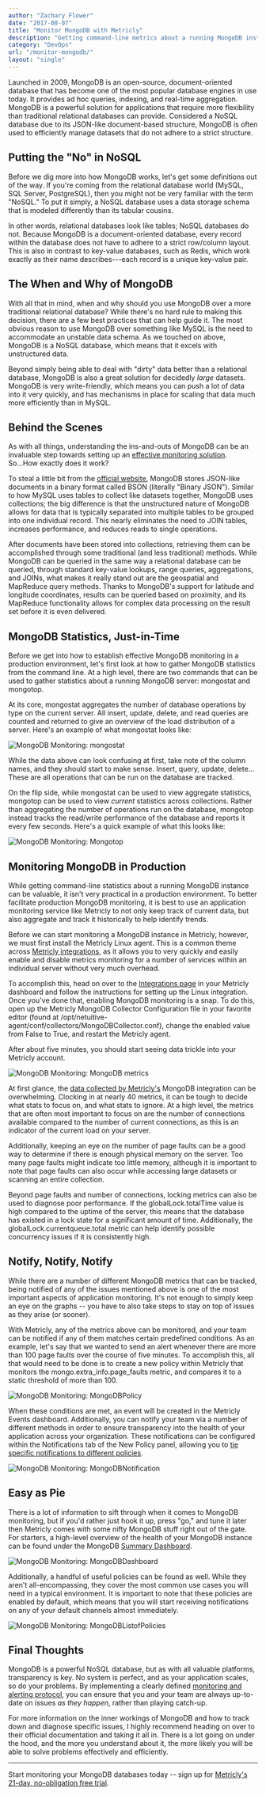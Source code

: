```yaml
---
author: "Zachary Flower"
date: "2017-08-07"
title: "Monitor MongoDB with Metricly"
description: "Getting command-line metrics about a running MongoDB instance is valuable, but it isn't practical in production. See how to implement better monitoring!"
category: "DevOps"
url: "/monitor-mongodb/"
layout: "single"
---
```

Launched in 2009, MongoDB is an open-source, document-oriented database that has become one of the most popular database engines in use today. It provides ad hoc queries, indexing, and real-time aggregation. MongoDB is a powerful solution for applications that require more flexibility than traditional relational databases can provide. Considered a NoSQL database due to its JSON-like document-based structure, MongoDB is often used to efficiently manage datasets that do not adhere to a strict structure.

Putting the "No" in NoSQL
-------------------------

Before we dig more into how MongoDB works, let's get some definitions out of the way. If you're coming from the relational database world (MySQL, SQL Server, PostgreSQL), then you might not be very familiar with the term "NoSQL." To put it simply, a NoSQL database uses a data storage schema that is modeled differently than its tabular cousins.

In other words, relational databases look like tables; NoSQL databases do not. Because MongoDB is a document-oriented database, every record within the database does not have to adhere to a strict row/column layout. This is also in contrast to key-value databases, such as Redis, which work exactly as their name describes---each record is a unique key-value pair.

The When and Why of MongoDB
---------------------------

With all that in mind, when and why should you use MongoDB over a more traditional relational database? While there's no hard rule to making this decision, there are a few best practices that can help guide it. The most obvious reason to use MongoDB over something like MySQL is the need to accommodate an unstable data schema. As we touched on above, MongoDB is a NoSQL database, which means that it excels with unstructured data.

Beyond simply being able to deal with "dirty" data better than a relational database, MongoDB is also a great solution for decidedly *large* datasets. MongoDB is very write-friendly, which means you can push a lot of data into it very quickly, and has mechanisms in place for scaling that data much more efficiently than in MySQL.

Behind the Scenes
-----------------

As with all things, understanding the ins-and-outs of MongoDB can be an invaluable step towards setting up an [effective monitoring solution](/aws-cost-tool). So...How exactly does it work?

To steal a little bit from the [official website](https://www.mongodb.com/mongodb-architecture), MongoDB stores JSON-like documents in a binary format called BSON (literally "Binary JSON"). Similar to how MySQL uses tables to collect like datasets together, MongoDB uses collections; the big difference is that the unstructured nature of MongoDB allows for data that is typically separated into multiple tables to be grouped into one individual record. This nearly eliminates the need to JOIN tables, increases performance, and reduces reads to single operations.

After documents have been stored into collections, retrieving them can be accomplished through some traditional (and less traditional) methods. While MongoDB can be queried in the same way a relational database can be queried, through standard key-value lookups, range queries, aggregations, and JOINs, what makes it really stand out are the geospatial and MapReduce query methods. Thanks to MongoDB's support for latitude and longitude coordinates, results can be queried based on proximity, and its MapReduce functionality allows for complex data processing on the result set before it is even delivered.

MongoDB Statistics, Just-in-Time
--------------------------------

Before we get into how to establish effective MongoDB monitoring in a production environment, let's first look at how to gather MongoDB statistics from the command line. At a high level, there are two commands that can be used to gather statistics about a running MongoDB server: mongostat and mongotop.

At its core, mongostat aggregates the number of database operations by type on the current server. All insert, update, delete, and read queries are counted and returned to give an overview of the load distribution of a server. Here's an example of what mongostat looks like:

![MongoDB Monitoring: mongostat](https://s3-us-west-2.amazonaws.com/com-netuitive-app-usw2-public/wp-content/uploads/2017/08/Mongostat-1024x38.png)

While the data above can look confusing at first, take note of the column names, and they should start to make sense. Insert, query, update, delete... These are all operations that can be run on the database are tracked.

On the flip side, while mongostat can be used to view aggregate statistics, mongotop can be used to view *current* statistics across collections. Rather than aggregating the number of operations run on the database, mongotop instead tracks the read/write performance of the database and reports it every few seconds. Here's a quick example of what this looks like:

![MongoDB Monitoring: Mongotop](https://s3-us-west-2.amazonaws.com/com-netuitive-app-usw2-public/wp-content/uploads/2017/08/Mongotop.png)

Monitoring MongoDB in Production
--------------------------------

While getting command-line statistics about a running MongoDB instance can be valuable, it isn't very practical in a production environment. To better facilitate production MongoDB monitoring, it is best to use an application monitoring service like Metricly to not only keep track of current data, but also aggregate and track it historically to help identify trends.

Before we can start monitoring a MongoDB instance in Metricly, however, we must first install the Metricly Linux agent. This is a common theme across [Metricly integrations](https://docs.metricly.com/integrations/), as it allows you to very quickly and easily enable and disable metrics monitoring for a number of services within an individual server without very much overhead.

To accomplish this, head on over to the [Integrations page](https://docs.metricly.com/integrations/) in your Metricly dashboard and follow the instructions for setting up the Linux integration. Once you've done that, enabling MongoDB monitoring is a snap. To do this, open up the Metricly MongoDB Collector Configuration file in your favorite editor (found at /opt/netuitive-agent/conf/collectors/MongoDBCollector.conf), change the enabled value from False to True, and restart the Metricly agent.

After about five minutes, you should start seeing data trickle into your Metricly account.

![MongoDB Monitoring: MongoDB metrics](https://s3-us-west-2.amazonaws.com/com-netuitive-app-usw2-public/wp-content/uploads/2017/08/MongoDB-metrics-1024x964.png)

At first glance, the [data collected by Metricly's](/june-2017-release-highlights) MongoDB integration can be overwhelming. Clocking in at nearly 40 metrics, it can be tough to decide what stats to focus on, and what stats to ignore. At a high level, the metrics that are often most important to focus on are the number of connections available compared to the number of current connections, as this is an indicator of the current load on your server.

Additionally, keeping an eye on the number of page faults can be a good way to determine if there is enough physical memory on the server. Too many page faults might indicate too little memory, although it is important to note that page faults can also occur while accessing large datasets or scanning an entire collection.

Beyond page faults and number of connections, locking metrics can also be used to diagnose poor performance. If the globalLock.totalTime value is high compared to the uptime of the server, this means that the database has existed in a lock state for a significant amount of time. Additionally, the globalLock.currentqueue.total metric can help identify possible concurrency issues if it is consistently high.

Notify, Notify, Notify
----------------------

While there are a number of different MongoDB metrics that can be tracked, being notified of any of the issues mentioned above is one of the most important aspects of application monitoring. It's not enough to simply keep an eye on the graphs -- you have to also take steps to stay on top of issues as they arise (or sooner).

With Metricly, any of the metrics above can be monitored, and your team can be notified if any of them matches certain predefined conditions. As an example, let's say that we wanted to send an alert whenever there are more than 100 page faults over the course of five minutes. To accomplish this, all that would need to be done is to create a new policy within Metricly that monitors the mongo.extra_info.page_faults metric, and compares it to a static threshold of more than 100.

![MongoDB Monitoring: MongoDBPolicy](https://s3-us-west-2.amazonaws.com/com-netuitive-app-usw2-public/wp-content/uploads/2017/08/MongoDBPolicy.png)

When these conditions are met, an event will be created in the Metricly Events dashboard. Additionally, you can notify your team via a number of different methods in order to ensure transparency into the health of your application across your organization. These notifications can be configured within the Notifications tab of the New Policy panel, allowing you to [tie specific notifications to different policies](/policy-page-upgrades).

![MongoDB Monitoring: MongoDBNotification](https://s3-us-west-2.amazonaws.com/com-netuitive-app-usw2-public/wp-content/uploads/2017/08/MongoDBNotification.png)

Easy as Pie
-----------

There is a lot of information to sift through when it comes to MongoDB monitoring, but if you'd rather just hook it up, press "go," and tune it later then Metricly comes with some nifty MongoDB stuff right out of the gate. For starters, a high-level overview of the health of your MongoDB instance can be found under the MongoDB [Summary Dashboard](/monitoring-dashboard-widget-layouts).

![MongoDB Monitoring: MongoDBDashboard](https://s3-us-west-2.amazonaws.com/com-netuitive-app-usw2-public/wp-content/uploads/2017/08/MongoDBDashboard-1024x593.png)

Additionally, a handful of useful policies can be found as well. While they aren't all-encompassing, they cover the most common use cases you will need in a typical environment. It is important to note that these policies are enabled by default, which means that you will start receiving notifications on any of your default channels almost immediately.

![MongoDB Monitoring: MongoDBListofPolicies](https://s3-us-west-2.amazonaws.com/com-netuitive-app-usw2-public/wp-content/uploads/2017/08/MongoDBListofPolicies.png)

Final Thoughts
--------------

MongoDB is a powerful NoSQL database, but as with all valuable platforms, transparency is key. No system is perfect, and as your application scales, so do your problems. By implementing a clearly defined [monitoring and alerting protocol](/alert-noise-blog), you can ensure that you and your team are always up-to-date on issues *as they happen*, rather than playing catch-up.

For more information on the inner workings of MongoDB and how to track down and diagnose specific issues, I highly recommend heading on over to their official documentation and taking it all in. There is a lot going on under the hood, and the more you understand about it, the more likely you will be able to solve problems effectively and efficiently.

* * * * *

Start monitoring your MongoDB databases today -- sign up for [Metricly's 21-day, no-obligation free trial](/signup).
